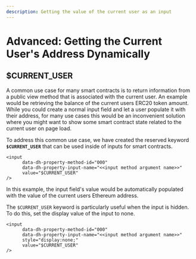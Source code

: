 ```yaml
---
description: Getting the value of the current user as an input
---
```


# Advanced: Getting the Current User's Address Dynamically

## $CURRENT\_USER

A common use case for many smart contracts is to return information from a public view method that is associated with the current user. An example would be retrieving the balance of the current users ERC20 token amount. While you could create a normal input field and let a user populate it with their address, for many use cases this would be an inconvenient solution where you might want to show some smart contract state related to the current user on page load. 

To address this common use case,  we have created the reserved keyword **`$CURRENT_USER`** that can be used inside of inputs for smart contracts. 

```markup
<input
      data-dh-property-method-id="000"
      data-dh-property-input-name="<<input method argument name>>"
      value="$CURRENT_USER"
/>
```

In this example, the input field's value would be automatically populated with the value of the current users Ethereum address. 

The `$CURRENT_USER` keyword is particularly useful when the input is hidden. To do this, set the display value of the input to none. 

```markup
<input
      data-dh-property-method-id="000"
      data-dh-property-input-name="<<input method argument name>>"
      style="display:none;"
      value="$CURRENT_USER"
/>
```

